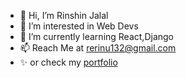 - 👋 Hi, I’m Rinshin Jalal
- 👀 I’m interested in Web Devs
- 🌱 I’m currently learning React,Django
- 📫 Reach Me at rerinu132@gmail.com
- ✨ or check my <a href="https://cleverinz.netlify.app">portfolio</a>

<!---
Rinz-Code/Rinz-Code is a ✨ special ✨ repository because its `README.md` (this file) appears on your GitHub profile.
You can click the Preview link to take a look at your changes.
--->
